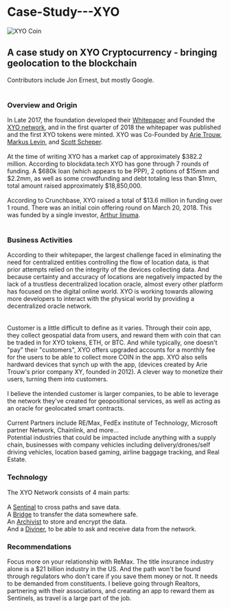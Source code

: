 # Case-Study---XYO
![XYO Coin](https://media-exp1.licdn.com/dms/image/C561BAQF7zDB8NvCQuQ/company-background_10000/0/1634678670806?e=1635609600&v=beta&t=umo6FnlmTC2Ec-NOCeUN_THVHX-Vwcy3PLP5razDAlU)
<br>
## A case study on XYO Cryptocurrency - bringing geolocation to the blockchain
Contributors include Jon Ernest, but mostly Google.
<br><br>

### Overview and Origin
In Late 2017, the foundation developed their [Whitepaper](https://docs.xyo.network/XYO-White-Paper.pdf) and Founded the [XYO network](https://xyo.network/foundation/), and in the first quarter of 2018 the whitepaper was published and the first XYO tokens were minted.
XYO was Co-Founded by [Arie Trouw](https://www.linkedin.com/in/arietrouw/), [Markus Levin](https://www.linkedin.com/in/markus-levin/), and [Scott Scheper](https://twitter.com/ScottScheper?s=20).
<br><br>
At the time of writing XYO has a market cap of approximately $382.2 million.  According to blockdata.tech XYO has gone through 7 rounds of funding. A $680k loan (which appears to be PPP), 2 options of $15mm and $2.2mm, as well as some crowdfunding and debt totaling less than $1mm, total amount raised approximately $18,850,000. 
<br><br>
According to Crunchbase, XYO raised a total of $13.6 million in funding over 1 round.  There was an initial coin offering round on March 20, 2018. This was funded by a single investor, [Arthur Iinuma](https://www.linkedin.com/in/arthur-iinuma-4115ba17/).
<br><br>
### Business Activities
According to their whitepaper, the largest challenge faced in eliminating the need for centralized entities controlling the flow of location data, is that prior attempts relied on the integrity of the devices collecting data. And because certainty and accuracy of locations are negatively impacted by the lack of a trustless decentralized location oracle, almost every other platform has focused on the digital online world. XYO is working towards allowing more developers to interact with the physical world by providing a decentralized oracle network.  
<br><br>
Customer is a little difficult to define as it varies. Through their coin app, they collect geospatial data from users, and reward them with coin that can be traded in for XYO tokens, ETH, or BTC.  And while typically, one doesn't "pay" their "customers", XYO offers upgraded accounts for a monthly fee for the users to be able to collect more COIN in the app.  XYO also sells hardward devices that synch up with the app, (devices created by Arie Trouw's prior company XY, founded in 2012). A clever way to monetize their users, turning them into customers. 
<br><br>
I believe the intended customer is larger companies, to be able to leverage the network they've created for geopositional services, as well as acting as an oracle for geolocated smart contracts.  
<br>
Current Partners include RE/Max, FedEx institute of Technology, Microsoft partner Network, Chainlink, and more...
<br>
Potential industries that could be impacted include anything with a supply chain, businesses with company vehicles including delivery/drones/self driving vehicles, location based gaming, airline baggage tracking, and Real Estate.
<br>
### Technology
The XYO Network consists of 4 main parts:<br><br>
A [Sentinal](https://xyo.network/network/sentinel/) to cross paths and save data.<br>
A [Bridge](https://xyo.network/network/bridge/) to transfer the data somewhere safe.<br>
An [Archivist](https://xyo.network/network/archivist/) to store and encrypt the data.<br>
And a [Diviner](https://xyo.network/network/diviner/), to be able to ask and receive data from the network. <br>


### Recommendations
Focus more on your relationship with ReMax.  The title insurance industry alone is a $21 billion industry in the US. And the path won't be found through regulators who don't care if you save them money or not.  It needs to be demanded from constituents.  I believe going through Realtors, partnering with their associations, and creating an app to reward them as Sentinels, as travel is a large part of the job.
